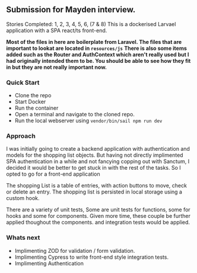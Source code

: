 ## Submission for Mayden interview.
Stories Completed: 1, 2, 3, 4, 5, 6, (7 & 8)
This is a dockerised Larvael application with a SPA react/ts front-end.

**Most of the files in here are boilerplate from Laravel. The files that are important to lookat are located in `resources/js`**
**There is also some items added such as the Router and AuthContext which aren't really used but I had originally intended them to be. You should be able to see how they fit in but they are not really important now.** 


### Quick Start
* Clone the repo
* Start Docker
* Run the container
* Open a terminal and navigate to the cloned repo.
* Run the local webserver using `vendor/bin/sail npm run dev`

### Approach
I was initially going to create a backend application with authentication and models for the shopping list objects. But having not directly implimented SPA authentication in a while and not fancying copping out with Sanctum, I decided it would be better to get stuck in with the rest of the tasks. So I opted to go for a front-end application 

The shopping List is a table of entries, with action buttons to move, check or delete an entry.
The shopping list is persisted in local storage using a custom hook.

There are a variety of unit tests, Some are unit tests for functions, some for hooks and some for components. Given more time, these couple be further applied thoughout the components. and integration tests would be applied.

### Whats next
* Implimenting ZOD for validation / form validation.
* Implimenting Cypress to write front-end style integration tests.
* Implimenting Authentication

